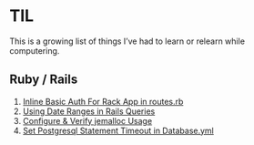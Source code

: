 # TIL
This is a growing list of things I’ve had to learn or relearn while computering.

## Ruby / Rails

1. [Inline Basic Auth For Rack App in routes.rb](rails/basic-auth-mount-in-routes.rb.md)
2. [Using Date Ranges in Rails Queries](rails/active-record-date-range-query.markdown)
3. [Configure & Verify jemalloc Usage](rails/verify-jemalloc-ruby.md)
4. [Set Postgresql Statement Timeout in Database.yml](rails/postgresql-statement-timeout.md)